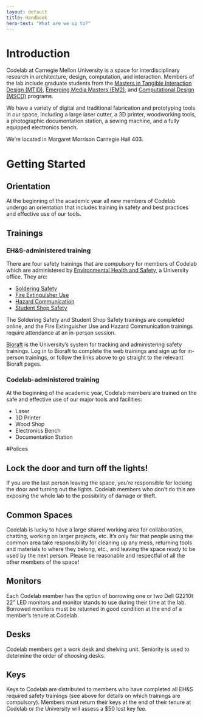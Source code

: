 ```yaml
---
layout: default
title: Handbook
hero-text: "What are we up to?"
---
```

# Introduction

Codelab at Carnegie Mellon University is a space for interdisciplinary research in architecture, design, computation, and interaction. Members of the lab include graduate students from the [Masters in Tangible Interaction Design (MTID)](http://soa.cmu.edu/mtid/), [Emerging Media Masters (EM2)](http://ideate.cmu.edu/graduate-programs-research/emerging-media/), and [Computational Design (MSCD)](http://soa.cmu.edu/computational-design/) programs.

We have a variety of digital and traditional fabrication and prototyping tools in our space, including a large laser cutter, a 3D printer, woodworking tools, a photographic documentation station, a sewing machine, and a fully equipped electronics bench.

We’re located in Margaret Morrison Carnegie Hall 403.

# Getting Started

## Orientation

At the beginning of the academic year all new members of Codelab undergo an orientation that includes training in safety and best practices and effective use of our tools.

## Trainings

### EH&S-administered training

There are four safety trainings that are compulsory for members of Codelab which are administered by [Environmental Health and Safety](http://cmu.edu/ehs), a University office. They are:

* [Soldering Safety](https://cmu.bioraft.com/rafttraining/course/109)
* [Fire Extinguisher Use](https://cmu.bioraft.com/node/284572/sessions)
* [Hazard Communication](https://cmu.bioraft.com/node/284587/sessions)
* [Student Shop Safety](https://cmu.bioraft.com/rafttraining/course/103)

The Soldering Safety and Student Shop Safety trainings are completed online, and the Fire Extinguisher Use and Hazard Communication trainings require attendance at an in-person session.

[Bioraft](http://cmu.bioraft.com) is the University’s system for tracking and administering safety trainings. Log in to Bioraft to complete the web trainings and sign up for in-person trainings, or follow the links above to go straight to the relevant Bioraft pages.

### Codelab-administered training

At the beginning of the academic year, Codelab members are trained on the safe and effective use of our major tools and facilities:

* Laser
* 3D Printer
* Wood Shop
* Electronics Bench
* Documentation Station

#Polices

## Lock the door and turn off the lights!

If you are the last person leaving the space, you’re responsible for locking the door and turning out the lights. Codelab members who don’t do this are exposing the whole lab to the possibility of damage or theft.

## Common Spaces
Codelab is lucky to have a large shared working area for collaboration, chatting, working on larger projects, etc. It’s only fair that people using the common area take responsibility for cleaning up any mess, returning tools and materials to where they belong, etc., and leaving the space ready to be used by the next person. Please be reasonable and respectful of all the other members of the space!

## Monitors
Each Codelab member has the option of borrowing one or two Dell G2210t 22” LED monitors and monitor stands to use during their time at the lab. Borrowed monitors must be returned in good condition at the end of a member’s tenure at Codelab.

## Desks
Codelab members get a work desk and shelving unit. Seniority is used to determine the order of choosing desks.

## Keys
Keys to Codelab are distributed to members who have completed all EH&S required safety trainings (see above for details on which trainings are compulsory). Members must return their keys at the end of their tenure at Codelab or the University will assess a $50 lost key fee.
